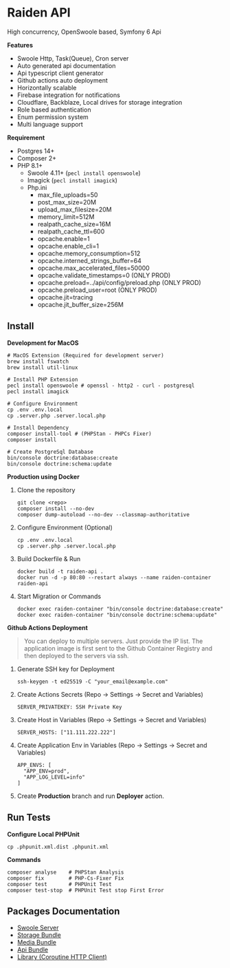 # Raiden API

High concurrency, OpenSwoole based, Symfony 6 Api

__Features__
* Swoole Http, Task(Queue), Cron server
* Auto generated api documentation
* Api typescript client generator
* Github actions auto deployment
* Horizontally scalable
* Firebase integration for notifications
* Cloudflare, Backblaze, Local drives for storage integration
* Role based authentication
* Enum permission system
* Multi language support

__Requirement__
* Postgres 14+
* Composer 2+
* PHP 8.1+
  * Swoole 4.11+ (`pecl install openswoole`)
  * Imagick (`pecl install imagick`)
  * Php.ini
    * max_file_uploads=50
    * post_max_size=20M
    * upload_max_filesize=20M
    * memory_limit=512M
    * realpath_cache_size=16M
    * realpath_cache_ttl=600
    * opcache.enable=1
    * opcache.enable_cli=1
    * opcache.memory_consumption=512
    * opcache.interned_strings_buffer=64
    * opcache.max_accelerated_files=50000
    * opcache.validate_timestamps=0 (ONLY PROD)
    * opcache.preload=../api/config/preload.php (ONLY PROD)
    * opcache.preload_user=root (ONLY PROD)
    * opcache.jit=tracing
    * opcache.jit_buffer_size=256M

Install
--------------------
__Development for MacOS__

```shell
# MacOS Extension (Required for development server)
brew install fswatch
brew install util-linux

# Install PHP Extension
pecl install openswoole # openssl - http2 - curl - postgresql
pecl install imagick

# Configure Environment
cp .env .env.local
cp .server.php .server.local.php

# Install Dependency
composer install-tool # (PHPStan - PHPCs Fixer)
composer install

# Create PostgreSql Database
bin/console doctrine:database:create
bin/console doctrine:schema:update
```

__Production using Docker__
1. Clone the repository
   ```shell
   git clone <repo>
   composer install --no-dev
   composer dump-autoload --no-dev --classmap-authoritative
   ```
2. Configure Environment (Optional)
   ```shell
   cp .env .env.local
   cp .server.php .server.local.php
   ```
3. Build Dockerfile & Run
   ```shell
   docker build -t raiden-api .
   docker run -d -p 80:80 --restart always --name raiden-container raiden-api
   ```
4. Start Migration or Commands
   ```shell
   docker exec raiden-container "bin/console doctrine:database:create"
   docker exec raiden-container "bin/console doctrine:schema:update"
   ```
__Github Actions Deployment__

>You can deploy to multiple servers. Just provide the IP list. The application image is first sent to the Github
Container Registry and then deployed to the servers via ssh.

1. Generate SSH key for Deployment
   ```shell
   ssh-keygen -t ed25519 -C "your_email@example.com"
   ```
2. Create Actions Secrets (Repo -> Settings -> Secret and Variables)
   ```shell
   SERVER_PRIVATEKEY: SSH Private Key
   ```
3. Create Host in Variables (Repo -> Settings -> Secret and Variables)
   ```shell
   SERVER_HOSTS: ["11.111.222.222"]
   ```
4. Create Application Env in Variables (Repo -> Settings -> Secret and Variables)
   ```shell
   APP_ENVS: [
     "APP_ENV=prod",
     "APP_LOG_LEVEL=info"
   ]
   ```
5. Create __Production__ branch and run __Deployer__ action.

Run Tests
--------------------
__Configure Local PHPUnit__

```shell
cp .phpunit.xml.dist .phpunit.xml
```

__Commands__

```shell
composer analyse    # PHPStan Analysis
composer fix        # PHP-Cs-Fixer Fix
composer test       # PHPUnit Test
composer test-stop  # PHPUnit Test stop First Error
```

Packages Documentation
--------------------

* [Swoole Server](package/SwooleBundle/README.md)
* [Storage Bundle](package/StorageBundle/README.md)
* [Media Bundle](package/MediaBundle/README.md)
* [Api Bundle](package/ApiBundle/README.md)
* [Library (Coroutine HTTP Client)](package/Library/README.md)